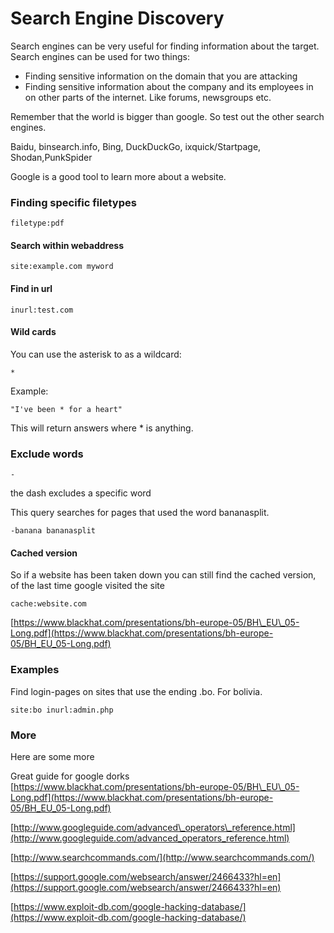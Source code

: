 # Search Engine Discovery

Search engines can be very useful for finding information about the target. Search engines can be used for two things:

* Finding sensitive information on the domain that you are attacking
* Finding sensitive information about the company and its employees in on other parts of the internet. Like forums, newsgroups etc.

Remember that the world is bigger than google. So test out the other search engines.

Baidu, binsearch.info, Bing, DuckDuckGo, ixquick/Startpage, Shodan,PunkSpider

Google is a good tool to learn more about a website.

### Finding specific filetypes <a id="finding-specific-filetypes"></a>

```text
filetype:pdf
```

#### Search within webaddress <a id="search-within-webaddress"></a>

```text
site:example.com myword
```

#### Find in url <a id="find-in-url"></a>

```text
inurl:test.com
```

#### Wild cards <a id="wild-cards"></a>

You can use the asterisk to as a wildcard:

```text
*
```

Example:

```text
"I've been * for a heart"
```

This will return answers where \* is anything.

### Exclude words <a id="exclude-words"></a>

```text
-
```

the dash excludes a specific word

This query searches for pages that used the word bananasplit.

```text
-banana bananasplit
```

#### Cached version <a id="cached-version"></a>

So if a website has been taken down you can still find the cached version, of the last time google visited the site

```text
cache:website.com
```

[https://www.blackhat.com/presentations/bh-europe-05/BH\_EU\_05-Long.pdf](https://www.blackhat.com/presentations/bh-europe-05/BH_EU_05-Long.pdf)

### Examples <a id="examples"></a>

Find login-pages on sites that use the ending .bo. For bolivia.

```text
site:bo inurl:admin.php
```

### More <a id="more"></a>

Here are some more

Great guide for google dorks  
[https://www.blackhat.com/presentations/bh-europe-05/BH\_EU\_05-Long.pdf](https://www.blackhat.com/presentations/bh-europe-05/BH_EU_05-Long.pdf)

[http://www.googleguide.com/advanced\_operators\_reference.html](http://www.googleguide.com/advanced_operators_reference.html)

[http://www.searchcommands.com/](http://www.searchcommands.com/)

[https://support.google.com/websearch/answer/2466433?hl=en](https://support.google.com/websearch/answer/2466433?hl=en)

[https://www.exploit-db.com/google-hacking-database/](https://www.exploit-db.com/google-hacking-database/)

